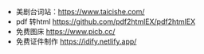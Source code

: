 - 美剧台词站：https://www.taicishe.com/
- pdf 转html https://github.com/pdf2htmlEX/pdf2htmlEX
- 免费图床 https://www.picb.cc/
- 免费证件制作 https://idify.netlify.app/
